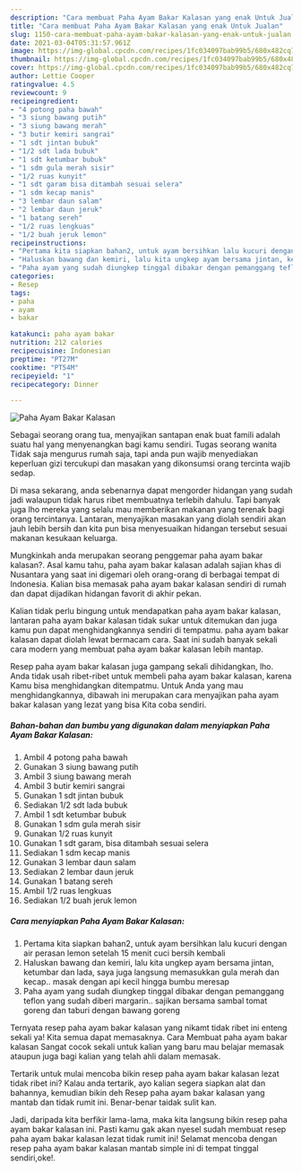 ```yaml
---
description: "Cara membuat Paha Ayam Bakar Kalasan yang enak Untuk Jualan"
title: "Cara membuat Paha Ayam Bakar Kalasan yang enak Untuk Jualan"
slug: 1150-cara-membuat-paha-ayam-bakar-kalasan-yang-enak-untuk-jualan
date: 2021-03-04T05:31:57.961Z
image: https://img-global.cpcdn.com/recipes/1fc034097bab99b5/680x482cq70/paha-ayam-bakar-kalasan-foto-resep-utama.jpg
thumbnail: https://img-global.cpcdn.com/recipes/1fc034097bab99b5/680x482cq70/paha-ayam-bakar-kalasan-foto-resep-utama.jpg
cover: https://img-global.cpcdn.com/recipes/1fc034097bab99b5/680x482cq70/paha-ayam-bakar-kalasan-foto-resep-utama.jpg
author: Lettie Cooper
ratingvalue: 4.5
reviewcount: 9
recipeingredient:
- "4 potong paha bawah"
- "3 siung bawang putih"
- "3 siung bawang merah"
- "3 butir kemiri sangrai"
- "1 sdt jintan bubuk"
- "1/2 sdt lada bubuk"
- "1 sdt ketumbar bubuk"
- "1 sdm gula merah sisir"
- "1/2 ruas kunyit"
- "1 sdt garam bisa ditambah sesuai selera"
- "1 sdm kecap manis"
- "3 lembar daun salam"
- "2 lembar daun jeruk"
- "1 batang sereh"
- "1/2 ruas lengkuas"
- "1/2 buah jeruk lemon"
recipeinstructions:
- "Pertama kita siapkan bahan2, untuk ayam bersihkan lalu kucuri dengan air perasan lemon setelah 15 menit cuci bersih kembali"
- "Haluskan bawang dan kemiri, lalu kita ungkep ayam bersama jintan, ketumbar dan lada, saya juga langsung memasukkan gula merah dan kecap.. masak dengan api kecil hingga bumbu meresap"
- "Paha ayam yang sudah diungkep tinggal dibakar dengan pemanggang teflon yang sudah diberi margarin.. sajikan bersama sambal tomat goreng dan taburi dengan bawang goreng"
categories:
- Resep
tags:
- paha
- ayam
- bakar

katakunci: paha ayam bakar 
nutrition: 212 calories
recipecuisine: Indonesian
preptime: "PT27M"
cooktime: "PT54M"
recipeyield: "1"
recipecategory: Dinner

---
```



![Paha Ayam Bakar Kalasan](https://img-global.cpcdn.com/recipes/1fc034097bab99b5/680x482cq70/paha-ayam-bakar-kalasan-foto-resep-utama.jpg)

Sebagai seorang orang tua, menyajikan santapan enak buat famili adalah suatu hal yang menyenangkan bagi kamu sendiri. Tugas seorang  wanita Tidak saja mengurus rumah saja, tapi anda pun wajib menyediakan keperluan gizi tercukupi dan masakan yang dikonsumsi orang tercinta wajib sedap.

Di masa  sekarang, anda sebenarnya dapat mengorder hidangan yang sudah jadi walaupun tidak harus ribet membuatnya terlebih dahulu. Tapi banyak juga lho mereka yang selalu mau memberikan makanan yang terenak bagi orang tercintanya. Lantaran, menyajikan masakan yang diolah sendiri akan jauh lebih bersih dan kita pun bisa menyesuaikan hidangan tersebut sesuai makanan kesukaan keluarga. 



Mungkinkah anda merupakan seorang penggemar paha ayam bakar kalasan?. Asal kamu tahu, paha ayam bakar kalasan adalah sajian khas di Nusantara yang saat ini digemari oleh orang-orang di berbagai tempat di Indonesia. Kalian bisa memasak paha ayam bakar kalasan sendiri di rumah dan dapat dijadikan hidangan favorit di akhir pekan.

Kalian tidak perlu bingung untuk mendapatkan paha ayam bakar kalasan, lantaran paha ayam bakar kalasan tidak sukar untuk ditemukan dan juga kamu pun dapat menghidangkannya sendiri di tempatmu. paha ayam bakar kalasan dapat diolah lewat bermacam cara. Saat ini sudah banyak sekali cara modern yang membuat paha ayam bakar kalasan lebih mantap.

Resep paha ayam bakar kalasan juga gampang sekali dihidangkan, lho. Anda tidak usah ribet-ribet untuk membeli paha ayam bakar kalasan, karena Kamu bisa menghidangkan ditempatmu. Untuk Anda yang mau menghidangkannya, dibawah ini merupakan cara menyajikan paha ayam bakar kalasan yang lezat yang bisa Kita coba sendiri.

<!--inarticleads1-->

##### Bahan-bahan dan bumbu yang digunakan dalam menyiapkan Paha Ayam Bakar Kalasan:

1. Ambil 4 potong paha bawah
1. Gunakan 3 siung bawang putih
1. Ambil 3 siung bawang merah
1. Ambil 3 butir kemiri sangrai
1. Gunakan 1 sdt jintan bubuk
1. Sediakan 1/2 sdt lada bubuk
1. Ambil 1 sdt ketumbar bubuk
1. Gunakan 1 sdm gula merah sisir
1. Gunakan 1/2 ruas kunyit
1. Gunakan 1 sdt garam, bisa ditambah sesuai selera
1. Sediakan 1 sdm kecap manis
1. Gunakan 3 lembar daun salam
1. Sediakan 2 lembar daun jeruk
1. Gunakan 1 batang sereh
1. Ambil 1/2 ruas lengkuas
1. Sediakan 1/2 buah jeruk lemon




<!--inarticleads2-->

##### Cara menyiapkan Paha Ayam Bakar Kalasan:

1. Pertama kita siapkan bahan2, untuk ayam bersihkan lalu kucuri dengan air perasan lemon setelah 15 menit cuci bersih kembali
1. Haluskan bawang dan kemiri, lalu kita ungkep ayam bersama jintan, ketumbar dan lada, saya juga langsung memasukkan gula merah dan kecap.. masak dengan api kecil hingga bumbu meresap
1. Paha ayam yang sudah diungkep tinggal dibakar dengan pemanggang teflon yang sudah diberi margarin.. sajikan bersama sambal tomat goreng dan taburi dengan bawang goreng




Ternyata resep paha ayam bakar kalasan yang nikamt tidak ribet ini enteng sekali ya! Kita semua dapat memasaknya. Cara Membuat paha ayam bakar kalasan Sangat cocok sekali untuk kalian yang baru mau belajar memasak ataupun juga bagi kalian yang telah ahli dalam memasak.

Tertarik untuk mulai mencoba bikin resep paha ayam bakar kalasan lezat tidak ribet ini? Kalau anda tertarik, ayo kalian segera siapkan alat dan bahannya, kemudian bikin deh Resep paha ayam bakar kalasan yang mantab dan tidak rumit ini. Benar-benar taidak sulit kan. 

Jadi, daripada kita berfikir lama-lama, maka kita langsung bikin resep paha ayam bakar kalasan ini. Pasti kamu gak akan nyesel sudah membuat resep paha ayam bakar kalasan lezat tidak rumit ini! Selamat mencoba dengan resep paha ayam bakar kalasan mantab simple ini di tempat tinggal sendiri,oke!.


